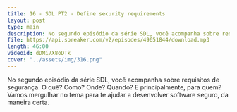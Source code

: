 ```yaml
---
title: 16 - SDL PT2 - Define security requirements
layout: post
type: main
description: No segundo episódio da série SDL, você acompanha sobre requisitos de segurança. O quê? Como? Onde? Quando? E principalmente, para quem? Vamos mergulhar no tema para te ajudar a desenvolver software seguro, da maneira certa.
file: https://api.spreaker.com/v2/episodes/49651844/download.mp3
length: 46:00
videoid: dDMi7X8oDTk
cover: "../assets/img/316.png"
---
```


No segundo episódio da série SDL, você acompanha sobre requisitos de segurança. O quê? Como? Onde? Quando? E principalmente, para quem? Vamos mergulhar no tema para te ajudar a desenvolver software seguro, da maneira certa.